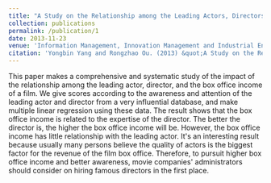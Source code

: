 ```yaml
---
title: "A Study on the Relationship among the Leading Actors, Directors, and the Box Office Income of a Film – Based on Multiple Linear Regression Model"
collection: publications
permalink: /publication/1
date: 2013-11-23
venue: 'Information Management, Innovation Management and Industrial Engineering (ICIII)'
citation: 'Yongbin Yang and Rongzhao Ou. (2013) &quot;A Study on the Relationship among the Leading Actors, Directors, and the Box Office Income of a Film – Based on Multiple Linear Regression Model.&quot; <i>Information Management, Innovation Management and Industrial Engineering (ICIII)</i> 6(1), 469-471.'
---
```


This paper makes a comprehensive and systematic study of the impact of the relationship among the leading actor, director, and the box office income of a film. We give scores according to the awareness and attention of the leading actor and director from a very influential database, and make multiple linear regression using these data. The result shows that the box office income is related to the expertise of the director. The better the director is, the higher the box office income will be. However, the box office income has little relationship with the leading actor. It's an interesting result because usually many persons believe the quality of actors is the biggest factor for the revenue of the film box office. Therefore, to pursuit higher box office income and better awareness, movie companies' administrators should consider on hiring famous directors in the first place.
